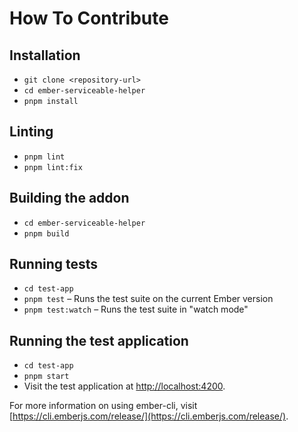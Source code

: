 # How To Contribute

## Installation

- `git clone <repository-url>`
- `cd ember-serviceable-helper`
- `pnpm install`

## Linting

- `pnpm lint`
- `pnpm lint:fix`

## Building the addon

- `cd ember-serviceable-helper`
- `pnpm build`

## Running tests

- `cd test-app`
- `pnpm test` – Runs the test suite on the current Ember version
- `pnpm test:watch` – Runs the test suite in "watch mode"

## Running the test application

- `cd test-app`
- `pnpm start`
- Visit the test application at [http://localhost:4200](http://localhost:4200).

For more information on using ember-cli, visit [https://cli.emberjs.com/release/](https://cli.emberjs.com/release/).
